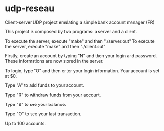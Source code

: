 # udp-reseau
Client-server UDP project emulating a simple bank account manager (FR)

This project is composed by two programs: a server and a client. 

To execute the server, execute "make" and then "./server.out"
To execute the server, execute "make" and then "./client.out"

Firstly, create an account by typing "N" and then your login and password. These informations are now stored in the server.

To login, type "O" and then enter your login information. Your account is set at $0. 

Type "A" to add funds to your account.

Type "R" to withdraw funds from your account.

Type "S" to see your balance.

Type "O" to see your last transaction.

Up to 100 accounts.
